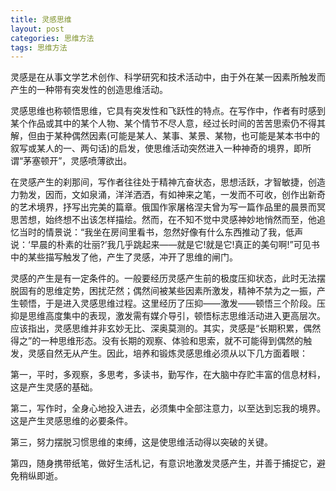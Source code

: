 ```yaml
---
title: 灵感思维
layout: post
categories: 思维方法
tags: 思维方法
---
```


灵感是在从事文学艺术创作、科学研究和技术活动中，由于外在某一因素所触发而产生的一种带有突发性的创造思维活动。

灵感思维也称顿悟思维，它具有突发性和飞跃性的特点。在写作中，作者有时感到某个作品或其中的某个人物、某个情节不尽人意，经过长时间的苦苦思索仍不得其解，但由于某种偶然因素(可能是某人、某事、某景、某物，也可能是某本书中的叙写或某人的一、两句话)的启发，使思维活动突然进入一种神奇的境界，即所谓“茅塞顿开”，灵感喷薄欲出。

在灵感产生的刹那间，写作者往往处于精神亢奋状态，思想活跃，才智敏捷，创造力勃发，因而，文如泉涌，洋洋洒洒，有如神来之笔，一发而不可收，创作出新奇的艺术境界，抒写出完美的篇章。俄国作家屠格涅夫曾为写一篇作品里的晨景而冥思苦想，始终想不出该怎样描绘。然而，在不知不觉中灵感神妙地悄然而至，他追忆当时的情景说：“我坐在房间里看书，忽然好像有什么东西推动了我，低声说：‘早晨的朴素的壮丽?’我几乎跳起来——就是它!就是它!真正的美句啊!”可见书中的某些描写触发了他，产生了灵感，冲开了思维的闸门。

灵感的产生是有一定条件的。一般要经历灵感产生前的极度压抑状态，此时无法摆脱固有的思维定势，困扰茫然；偶然间被某些因素所激发，精神不禁为之一振，产生顿悟，于是进入灵感思维过程。这里经历了压抑——激发——顿悟三个阶段。压抑是思维高度集中的表现，激发需有媒介导引，顿悟标志思维活动进入更高层次。应该指出，灵感思维并非玄妙无比、深奥莫测的。其实，灵感是“长期积累，偶然得之”的一种思维形态。没有长期的观察、体验和思索，就不可能得到偶然的触发，灵感自然无从产生。因此，培养和锻炼灵感思维必须从以下几方面着眼：

第一，平时，多观察，多思考，多读书，勤写作，在大脑中存贮丰富的信息材料，这是产生灵感的基础。

第二，写作时，全身心地投入进去，必须集中全部注意力，以至达到忘我的境界。这是产生灵感思维的必要条件。

第三，努力摆脱习惯思维的束缚，这是使思维活动得以突破的关键。

第四，随身携带纸笔，做好生活札记，有意识地激发灵感产生，并善于捕捉它，避免稍纵即逝。 